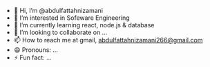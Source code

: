 - 👋 Hi, I’m @abdulfattahnizamani
- 👀 I’m interested in Sofeware Engineering 
- 🌱 I’m currently learning react, node.js & database
- 💞️ I’m looking to collaborate on ...
- 📫 How to reach me at gmail, abdulfattahnizamani266@gmail.com
- 😄 Pronouns: ...
- ⚡ Fun fact: ...

<!---
abdulfattahnizamani/abdulfattahnizamani is a ✨ special ✨ repository because its `README.md` (this file) appears on your GitHub profile.
You can click the Preview link to take a look at your changes.
--->
